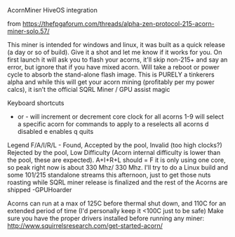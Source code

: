 AcornMiner HiveOS integration

from https://thefpgaforum.com/threads/alpha-zen-protocol-215-acorn-miner-solo.57/

This miner is intended for windows and linux, it was built as a quick release (a day or so of build). Give it a shot and let me know if it works for you. On first launch it will ask you to flash your acorns, it'll skip non-215+ and say an error, but ignore that if you have mixed acorn. Will take a reboot or power cycle to absorb the stand-alone flash image. This is PURELY a tinkerers alpha and while this will get your acorn mining (profitably per my power calcs), it isn’t the official SQRL Miner / GPU assist magic

Keyboard shortcuts
+ or - will increment or decrement core clock for all acorns
1-9 will select a specific acorn for commands to apply to
a reselects all acorns
d disabled
e enables
q quits

Legend
F/A/I/R/L - Found, Accepted by the pool, Invalid (too high clocks?) Rejected by the pool, Low Difficulty (Acorn internal difficulty is lower than the pool, these are expected). A+I+R+L should = F
it is only using one core, so peak right now is about 330 Mhz/ 330 Mhz. I'll try to do a Linux build and some 101/215 standalone streams this afternoon, just to get those nuts roasting while SQRL miner release is finalized and the rest of the Acorns are shipped
-GPUHoarder

Acorns can run at a max of 125C before thermal shut down, and 110C for an extended period of time (I'd personally keep it <100C just to be safe)
Make sure you have the proper drivers installed before running any miner: http://www.squirrelsresearch.com/get-started-acorn/
